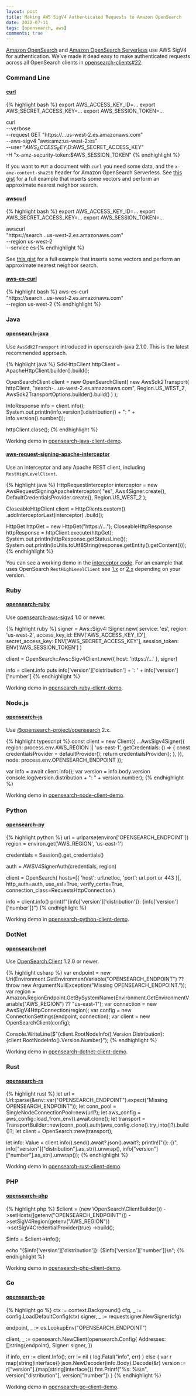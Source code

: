 ```yaml
---
layout: post
title: Making AWS SigV4 Authenticated Requests to Amazon OpenSearch
date: 2022-07-11
tags: [opensearch, aws]
comments: true
---
```

[Amazon OpenSearch](https://aws.amazon.com/opensearch-service/) and [Amazon OpenSearch Serverless](https://aws.amazon.com/opensearch-service/features/serverless/) use AWS SigV4 for authentication. We've made it dead easy to make authenticated requests across all OpenSearch clients in [opensearch-clients#22](https://github.com/opensearch-project/opensearch-clients/issues/22).

### Command Line

#### [curl](https://curl.se/)

{% highlight bash %}
export AWS_ACCESS_KEY_ID=...
export AWS_SECRET_ACCESS_KEY=...
export AWS_SESSION_TOKEN=...

curl \
  --verbose \
  --request GET "https://...us-west-2.es.amazonaws.com" \
  --aws-sigv4 "aws:amz:us-west-2:es" \
  --user "$AWS_ACCESS_KEY_ID:$AWS_SECRET_ACCESS_KEY" \
  -H "x-amz-security-token:$AWS_SESSION_TOKEN"
{% endhighlight %}

If you want to `PUT` a document with `curl` you need some data, and the `x-amz-content-sha256` header for Amazon OpenSearch Serverless. See [this gist](https://gist.github.com/dblock/8dca2faba28a26e229676932763bd6c8#file-opensearch-curl-knn-sh) for a full example that inserts some vectors and perform an approximate nearest neighbor search.

#### [awscurl](https://github.com/okigan/awscurl)

{% highlight bash %}
export AWS_ACCESS_KEY_ID=...
export AWS_SECRET_ACCESS_KEY=...
export AWS_SESSION_TOKEN=...

awscurl \
  "https://search...us-west-2.es.amazonaws.com" \
  --region us-west-2 \
  --service es
{% endhighlight %}

See [this gist](https://gist.github.com/dblock/8dca2faba28a26e229676932763bd6c8#file-opensearch-awscurl-sh) for a full example that inserts some vectors and perform an approximate nearest neighbor search.

#### [aws-es-curl](https://github.com/joona/aws-es-curl)

{% highlight bash %}
aws-es-curl \
  "https://search...us-west-2.es.amazonaws.com" \
  --region us-west-2
{% endhighlight %}

### Java

#### [opensearch-java](https://github.com/opensearch-project/opensearch-java)

Use `AwsSdk2Transport` introduced in opensearch-java 2.1.0. This is the latest recommended approach.

{% highlight java %}
SdkHttpClient httpClient = ApacheHttpClient.builder().build();

OpenSearchClient client = new OpenSearchClient(
    new AwsSdk2Transport(
        httpClient,
        "search-...us-west-2.es.amazonaws.com",
        Region.US_WEST_2,
        AwsSdk2TransportOptions.builder().build()
    )
);

InfoResponse info = client.info();
System.out.println(info.version().distribution() + ": " + info.version().number());

httpClient.close();
{% endhighlight %}

Working demo in [opensearch-java-client-demo](https://github.com/dblock/opensearch-java-client-demo).

#### [aws-request-signing-apache-interceptor](https://github.com/acm19/aws-request-signing-apache-interceptor)

Use an interceptor and any Apache REST client, including `RestHighLevelClient`.

{% highlight java %}
HttpRequestInterceptor interceptor = new AwsRequestSigningApacheInterceptor(
    "es",
    Aws4Signer.create(), 
    DefaultCredentialsProvider.create(), 
    Region.US_WEST_2
);

CloseableHttpClient client = HttpClients.custom()
    .addInterceptorLast(interceptor)
    .build();

HttpGet httpGet = new HttpGet("https://...");
CloseableHttpResponse httpResponse = httpClient.execute(httpGet);
System.out.println(httpResponse.getStatusLine());
System.out.println(IoUtils.toUtf8String(response.getEntity().getContent()));
{% endhighlight %}

You can see a working demo in the [interceptor code](https://github.com/acm19/aws-request-signing-apache-interceptor). For an example that uses OpenSearch `RestHighLevelClient` see [1.x](https://github.com/dblock/opensearch-java-client-demo/tree/opensearch-1.x) or [2.x](https://github.com/dblock/opensearch-java-client-demo/tree/opensearch-2.x) depending on your version.

### Ruby

#### [opensearch-ruby](https://github.com/opensearch-project/opensearch-ruby)

Use [opensearch-aws-sigv4](https://rubygems.org/gems/opensearch-aws-sigv4) 1.0 or newer.

{% highlight ruby %}
signer = Aws::Sigv4::Signer.new(
  service: 'es',
  region: 'us-west-2',
  access_key_id: ENV['AWS_ACCESS_KEY_ID'],
  secret_access_key: ENV['AWS_SECRET_ACCESS_KEY'],
  session_token: ENV['AWS_SESSION_TOKEN']
)

client = OpenSearch::Aws::Sigv4Client.new({
  host: 'https://...'
}, signer)

info = client.info
puts info['version']['distribution'] + ': ' + info['version']['number']
{% endhighlight %}

Working demo in [opensearch-ruby-client-demo](https://github.com/dblock/opensearch-ruby-client-demo).

### Node.js

#### [opensearch-js](https://github.com/opensearch-project/opensearch-js)

Use [@opensearch-project/opensearch](https://www.npmjs.com/package/@opensearch-project/opensearch) 2.x.

{% highlight typescript %}
const client = new Client({
  ...AwsSigv4Signer({
    region: process.env.AWS_REGION || 'us-east-1',
    getCredentials: () => {
      const credentialsProvider = defaultProvider();
      return credentialsProvider();
    },
  }),
  node: process.env.OPENSEARCH_ENDPOINT
});

var info = await client.info();
var version = info.body.version
console.log(version.distribution + ": " + version.number);
{% endhighlight %}

Working demo in [opensearch-node-client-demo](https://github.com/dblock/opensearch-node-client-demo).

### Python

#### [opensearch-py](https://github.com/opensearch-project/opensearch-py)

{% highlight python %}
url = urlparse(environ['OPENSEARCH_ENDPOINT'])
region = environ.get('AWS_REGION', 'us-east-1')

credentials = Session().get_credentials()

auth = AWSV4SignerAuth(credentials, region)

client = OpenSearch(
  hosts=[{
    'host': url.netloc,
    'port': url.port or 443
  }],
  http_auth=auth,
  use_ssl=True,
  verify_certs=True,
  connection_class=RequestsHttpConnection
)

info = client.info()
print(f"{info['version']['distribution']}: {info['version']['number']}")
{% endhighlight %}

Working demo in [opensearch-python-client-demo](https://github.com/dblock/opensearch-python-client-demo).

### DotNet

#### [opensearch-net](https://github.com/opensearch-project/opensearch-net)

Use [OpenSearch.Client](https://www.nuget.org/packages/OpenSearch.Client) 1.2.0 or newer.

{% highlight csharp %}
var endpoint = new Uri(Environment.GetEnvironmentVariable("OPENSEARCH_ENDPOINT") ?? throw new ArgumentNullException("Missing OPENSEARCH_ENDPOINT."));
var region = Amazon.RegionEndpoint.GetBySystemName(Environment.GetEnvironmentVariable("AWS_REGION") ?? "us-east-1");
var connection = new AwsSigV4HttpConnection(region);
var config = new ConnectionSettings(endpoint, connection);
var client = new OpenSearchClient(config);

Console.WriteLine($"{client.RootNodeInfo().Version.Distribution}: {client.RootNodeInfo().Version.Number}");
{% endhighlight %}

Working demo in [opensearch-dotnet-client-demo](https://github.com/dblock/opensearch-dotnet-client-demo).

### Rust

#### [opensearch-rs](https://docs.rs/opensearch/latest/opensearch/)

{% highlight rust %}
let url = Url::parse(&env::var("OPENSEARCH_ENDPOINT").expect("Missing OPENSEARCH_ENDPOINT"));
let conn_pool = SingleNodeConnectionPool::new(url?);
let aws_config = aws_config::load_from_env().await.clone();
let transport = TransportBuilder::new(conn_pool).auth(aws_config.clone().try_into()?).build()?;
let client = OpenSearch::new(transport);

let info: Value = client.info().send().await?.json().await?;
println!("{}: {}", info["version"]["distribution"].as_str().unwrap(), info["version"]["number"].as_str().unwrap());
{% endhighlight %}

Working demo in [opensearch-rust-client-demo](https://github.com/dblock/opensearch-rust-client-demo).

### PHP

#### [opensearch-php](https://github.com/opensearch-project/opensearch-php)

{% highlight php %}
$client = (new \OpenSearch\ClientBuilder())
  ->setHosts([getenv("OPENSEARCH_ENDPOINT")])
  ->setSigV4Region(getenv("AWS_REGION"))    
  ->setSigV4CredentialProvider(true)
  ->build();

$info = $client->info();

echo "{$info['version']['distribution']}: {$info['version']['number']}\n";
{% endhighlight %}

Working demo in [opensearch-php-client-demo](https://github.com/dblock/opensearch-php-client-demo).

### Go

#### [opensearch-go](https://github.com/opensearch-project/opensearch-go)

{% highlight go %}
ctx := context.Background()
cfg, _ := config.LoadDefaultConfig(ctx)
signer, _ := requestsigner.NewSigner(cfg)

endpoint, _ := os.LookupEnv("OPENSEARCH_ENDPOINT")

client, _ := opensearch.NewClient(opensearch.Config{
  Addresses: []string{endpoint},
  Signer:    signer,
})

if info, err := client.Info(); err != nil {
  log.Fatal("info", err)
} else {
  var r map[string]interface{}
  json.NewDecoder(info.Body).Decode(&r)
  version := r["version"].(map[string]interface{})
  fmt.Printf("%s: %s\n", version["distribution"], version["number"])
}
{% endhighlight %}

Working demo in [opensearch-go-client-demo](https://github.com/dblock/opensearch-go-client-demo).
